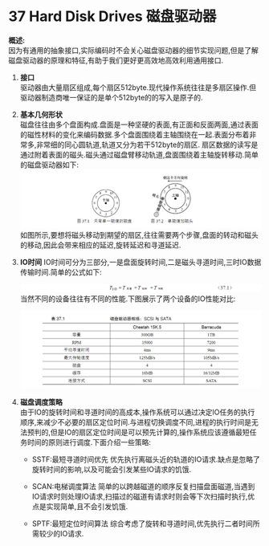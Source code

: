 37 Hard Disk Drives 磁盘驱动器
===

**概述:**  
  因为有通用的抽象接口,实际编码时不会关心磁盘驱动器的细节实现问题,但是了解磁盘驱动器的原理和特征,有助于我们更好更高效地高效利用通用接口.
1.  **接口**  
    驱动器由大量扇区组成,每个扇区512byte.现代操作系统往往是多扇区操作.但驱动器制造商唯一保证的是单个512byte的的写入是原子的.
2.  **基本几何形状**  
    磁盘往往由多个盘面构成.盘面是一种坚硬的表面,有正面和反面两面,通过表面的磁性材料的变化来编码数据.多个盘面围绕着主轴围绕在一起.表面分布着非常多,非常细的同心圆轨道,轨道又分为若干512byte的扇区.
    扇区数据的读写是通过附着表面的磁头.磁头通过磁盘臂移动轨道,盘面围绕着主轴旋转移动.简单的磁盘驱动器如下:  
    ![](img/simple_disk_drive.png)
    如图所示,要想将磁头移动到期望的扇区,往往需要两个步骤,盘面的转动和磁头的移动,因此会带来相应的延迟,旋转延迟和寻道延迟.

3.  **IO时间** 
    IO时间可分为三部分,一是盘面旋转时间,二是磁头寻道时间,三时IO数据传输时间.简单的公式如下:  

    ![](img/IO_time.png)
    当然不同的设备往往有不同的性能.下图展示了两个设备的IO性能对比:

    ![](img/IO_comparison.png)
4.  **磁盘调度策略**  
    由于IO的旋转时间和寻道时间的高成本,操作系统可以通过决定IO任务的执行顺序,来减少不必要的扇区定位时间.与进程切换调度不同,进程的执行时间是无法预判的,但是IO的扇区定位时间是可以预先计算的,操作系统应该遵循最短任务时间的原则进行调度.下面介绍一些策略:  
    * SSTF:最短寻道时间优先
      优先执行离磁头近的轨道的IO请求.缺点是忽略了旋转时间的影响,以及可能会引发某些IO请求的饥饿.

    * SCAN:电梯调度算法
      简单的以跨越磁道的顺序反复扫描盘面磁道,当遇到IO请求时则处理IO请求,扫描过的磁道有请求时则会等下次扫描时执行,优点是实现简单,且不会引发饥饿.

    * SPTF:最短定位时间算法
      综合考虑了旋转和寻道时间,优先执行二者时间所需较少的IO请求.